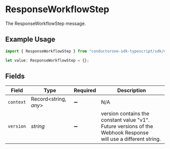 # ResponseWorkflowStep

The ResponseWorkflowStep message.

## Example Usage

```typescript
import { ResponseWorkflowStep } from "conductorone-sdk-typescript/sdk/models/shared";

let value: ResponseWorkflowStep = {};
```

## Fields

| Field                                                                                                           | Type                                                                                                            | Required                                                                                                        | Description                                                                                                     |
| --------------------------------------------------------------------------------------------------------------- | --------------------------------------------------------------------------------------------------------------- | --------------------------------------------------------------------------------------------------------------- | --------------------------------------------------------------------------------------------------------------- |
| `context`                                                                                                       | Record<string, *any*>                                                                                           | :heavy_minus_sign:                                                                                              | N/A                                                                                                             |
| `version`                                                                                                       | *string*                                                                                                        | :heavy_minus_sign:                                                                                              | version contains the constant value "v1". Future versions of the Webhook Response<br/> will use a different string. |